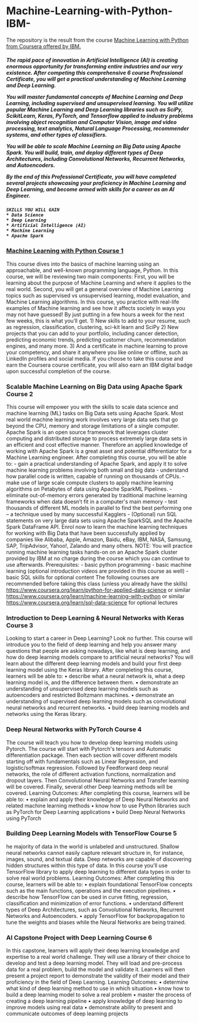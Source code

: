 # Machine-Learning-with-Python-IBM-
The repository is the result from the course <a href="https://www.coursera.org/learn/machine-learning-with-python"> Machine Learning with Python from Coursera offered by IBM. </a>
<h5>The rapid pace of innovation in Artificial Intelligence (AI) is creating enormous opportunity for transforming entire industries and our very existence. After competing this comprehensive 6 course Professional Certificate, you will get a practical understanding of Machine Learning and Deep Learning.

You will master fundamental concepts of Machine Learning and Deep Learning, including supervised and unsupervised learning. You will utilize popular Machine Learning and Deep Learning libraries such as SciPy, ScikitLearn, Keras, PyTorch, and Tensorflow applied to industry problems involving object recognition and Computer Vision, image and video processing, text analytics, Natural Language Processing, recommender systems, and other types of classifiers.

You will be able to scale Machine Learning on Big Data using Apache Spark. You will build, train, and deploy different types of Deep Architectures, including Convolutional Networks, Recurrent Networks, and Autoencoders.

By the end of this Professional Certificate, you will have completed several projects showcasing your proficiency in Machine Learning and Deep Learning, and become armed with skills for a career as an AI Engineer.<h5>
```
SKILLS YOU WILL GAIN
* Data Science
* Deep Learning
* Artificial Intelligence (AI)
* Machine Learning
* Apache Spark
```


### <a href="https://github.com/mostafanabiehMourad/Machine-Learning-with-Python-IBM-/tree/master/Machine%20Learning%20with%20Python%20Course%201">Machine Learning with Python Course 1 </a>
This course dives into the basics of machine learning using an approachable, and well-known programming language, Python. In this course, we will be reviewing two main components: First, you will be learning about the purpose of Machine Learning and where it applies to the real world. Second, you will get a general overview of Machine Learning topics such as supervised vs unsupervised learning, model evaluation, and Machine Learning algorithms. In this course, you practice with real-life examples of Machine learning and see how it affects society in ways you may not have guessed! By just putting in a few hours a week for the next few weeks, this is what you’ll get. 1) New skills to add to your resume, such as regression, classification, clustering, sci-kit learn and SciPy 2) New projects that you can add to your portfolio, including cancer detection, predicting economic trends, predicting customer churn, recommendation engines, and many more. 3) And a certificate in machine learning to prove your competency, and share it anywhere you like online or offline, such as LinkedIn profiles and social media. If you choose to take this course and earn the Coursera course certificate, you will also earn an IBM digital badge upon successful completion of the course.
  
### Scalable Machine Learning on Big Data using Apache Spark Course 2 
This course will empower you with the skills to scale data science and machine learning (ML) tasks on Big Data sets using Apache Spark. Most real world machine learning work involves very large data sets that go beyond the CPU, memory and storage limitations of a single computer. Apache Spark is an open source framework that leverages cluster computing and distributed storage to process extremely large data sets in an efficient and cost effective manner. Therefore an applied knowledge of working with Apache Spark is a great asset and potential differentiator for a Machine Learning engineer. After completing this course, you will be able to: - gain a practical understanding of Apache Spark, and apply it to solve machine learning problems involving both small and big data - understand how parallel code is written, capable of running on thousands of CPUs. - make use of large scale compute clusters to apply machine learning algorithms on Petabytes of data using Apache SparkML Pipelines. - eliminate out-of-memory errors generated by traditional machine learning frameworks when data doesn’t fit in a computer's main memory - test thousands of different ML models in parallel to find the best performing one – a technique used by many successful Kagglers - (Optional) run SQL statements on very large data sets using Apache SparkSQL and the Apache Spark DataFrame API. Enrol now to learn the machine learning techniques for working with Big Data that have been successfully applied by companies like Alibaba, Apple, Amazon, Baidu, eBay, IBM, NASA, Samsung, SAP, TripAdvisor, Yahoo!, Zalando and many others. NOTE: You will practice running machine learning tasks hands-on on an Apache Spark cluster provided by IBM at no charge during the course which you can continue to use afterwards. Prerequisites: - basic python programming - basic machine learning (optional introduction videos are provided in this course as well) - basic SQL skills for optional content The following courses are recommended before taking this class (unless you already have the skills) https://www.coursera.org/learn/python-for-applied-data-science or similar https://www.coursera.org/learn/machine-learning-with-python or similar https://www.coursera.org/learn/sql-data-science for optional lectures


### Introduction to Deep Learning & Neural Networks with Keras Course 3 
Looking to start a career in Deep Learning? Look no further. This course will introduce you to the field of deep learning and help you answer many questions that people are asking nowadays, like what is deep learning, and how do deep learning models compare to artificial neural networks? You will learn about the different deep learning models and build your first deep learning model using the Keras library. After completing this course, learners will be able to: • describe what a neural network is, what a deep learning model is, and the difference between them. • demonstrate an understanding of unsupervised deep learning models such as autoencoders and restricted Boltzmann machines. • demonstrate an understanding of supervised deep learning models such as convolutional neural networks and recurrent networks. • build deep learning models and networks using the Keras library.


### Deep Neural Networks with PyTorch Course 4 
The course will teach you how to develop deep learning models using Pytorch. The course will start with Pytorch's tensors and Automatic differentiation package. Then each section will cover different models starting off with fundamentals such as Linear Regression, and logistic/softmax regression. Followed by Feedforward deep neural networks, the role of different activation functions, normalization and dropout layers. Then Convolutional Neural Networks and Transfer learning will be covered. Finally, several other Deep learning methods will be covered. Learning Outcomes: After completing this course, learners will be able to: • explain and apply their knowledge of Deep Neural Networks and related machine learning methods • know how to use Python libraries such as PyTorch for Deep Learning applications • build Deep Neural Networks using PyTorch

### Building Deep Learning Models with TensorFlow Course 5
he majority of data in the world is unlabeled and unstructured. Shallow neural networks cannot easily capture relevant structure in, for instance, images, sound, and textual data. Deep networks are capable of discovering hidden structures within this type of data. In this course you’ll use TensorFlow library to apply deep learning to different data types in order to solve real world problems. Learning Outcomes: After completing this course, learners will be able to: • explain foundational TensorFlow concepts such as the main functions, operations and the execution pipelines. • describe how TensorFlow can be used in curve fitting, regression, classification and minimization of error functions. • understand different types of Deep Architectures, such as Convolutional Networks, Recurrent Networks and Autoencoders. • apply TensorFlow for backpropagation to tune the weights and biases while the Neural Networks are being trained.

### AI Capstone Project with Deep Learning Course 6
In this capstone, learners will apply their deep learning knowledge and expertise to a real world challenge. They will use a library of their choice to develop and test a deep learning model. They will load and pre-process data for a real problem, build the model and validate it. Learners will then present a project report to demonstrate the validity of their model and their proficiency in the field of Deep Learning. Learning Outcomes: • determine what kind of deep learning method to use in which situation • know how to build a deep learning model to solve a real problem • master the process of creating a deep learning pipeline • apply knowledge of deep learning to improve models using real data • demonstrate ability to present and communicate outcomes of deep learning projects
 
  
  
